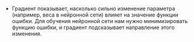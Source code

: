 - Градиент показывает, насколько сильно изменение параметра (например, веса в нейронной сети) влияет на значение функции ошибки. Для обучения нейронной сети нам нужно минимизировать функцию ошибки, и градиент подсказывает направление этого изменения.